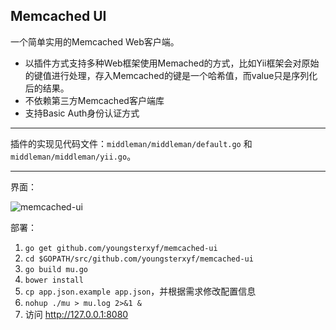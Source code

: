 ## Memcached UI

一个简单实用的Memcached Web客户端。

- 以插件方式支持多种Web框架使用Memached的方式，比如Yii框架会对原始的键值进行处理，存入Memcached的键是一个哈希值，而value只是序列化后的结果。
- 不依赖第三方Memcached客户端库
- 支持Basic Auth身份认证方式

------

插件的实现见代码文件：`middleman/middleman/default.go` 和 `middleman/middleman/yii.go`。

------

界面：

![memcached-ui](https://raw.github.com/youngsterxyf/memcached-ui/master/sample.png)

部署：

1. `go get github.com/youngsterxyf/memcached-ui`
2. `cd $GOPATH/src/github.com/youngsterxyf/memcached-ui`
3. `go build mu.go`
4. `bower install`
5. `cp app.json.example app.json`，并根据需求修改配置信息
6. `nohup ./mu > mu.log 2>&1 &`
7. 访问 http://127.0.0.1:8080
